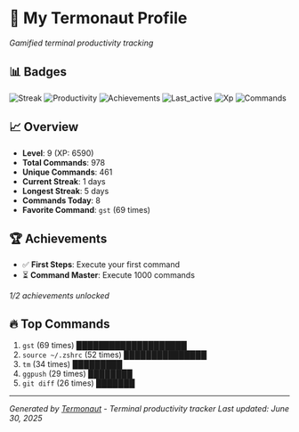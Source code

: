 # 🚀 My Termonaut Profile

*Gamified terminal productivity tracking*

## 📊 Badges

![Streak](https://img.shields.io/badge/Streak-1+days-red?style=flat-square&logo=terminal&logoColor=white) ![Productivity](https://img.shields.io/badge/Productivity-80.0%25-green?style=flat-square&logo=terminal&logoColor=white) ![Achievements](https://img.shields.io/badge/Achievements-5%2F10-blue?style=flat-square&logo=terminal&logoColor=white) ![Last_active](https://img.shields.io/badge/Last+Active-3h+ago-green?style=flat-square&logo=terminal&logoColor=white) ![Xp](https://img.shields.io/badge/XP-Level+9+%286590%2F10000%29-green?style=flat-square&logo=terminal&logoColor=white) ![Commands](https://img.shields.io/badge/Commands-978-green?style=flat-square&logo=terminal&logoColor=white) 

## 📈 Overview

- **Level**: 9 (XP: 6590)
- **Total Commands**: 978
- **Unique Commands**: 461
- **Current Streak**: 1 days
- **Longest Streak**: 5 days
- **Commands Today**: 8
- **Favorite Command**: `gst` (69 times)

## 🏆 Achievements

- ✅ **First Steps**: Execute your first command
- ⏳ **Command Master**: Execute 1000 commands

*1/2 achievements unlocked*

## 🔥 Top Commands

1. `gst` (69 times) ████████████████████
2. `source ~/.zshrc` (52 times) ███████████████
3. `tm` (34 times) █████████
4. `ggpush` (29 times) ████████
5. `git diff` (26 times) ███████

---

*Generated by [Termonaut](https://github.com/oiahoon/termonaut) - Terminal productivity tracker*
*Last updated: June 30, 2025*
